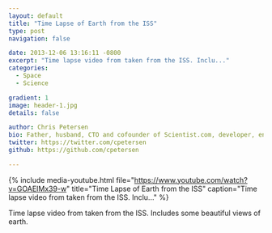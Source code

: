 ```yaml
---
layout: default
title: "Time Lapse of Earth from the ISS"
type: post
navigation: false

date: 2013-12-06 13:16:11 -0800
excerpt: "Time lapse video from taken from the ISS. Inclu..."
categories:
  - Space
  - Science

gradient: 1
image: header-1.jpg
details: false

author: Chris Petersen
bio: Father, husband, CTO and cofounder of Scientist.com, developer, entrepreneur and technologist.
twitter: https://twitter.com/cpetersen
github: https://github.com/cpetersen

---
```


{% include media-youtube.html file="https://www.youtube.com/watch?v=GOAEIMx39-w" title="Time Lapse of Earth from the ISS" caption="Time lapse video from taken from the ISS. Inclu..." %}

Time lapse video from taken from the ISS. Includes some beautiful views of earth. 
